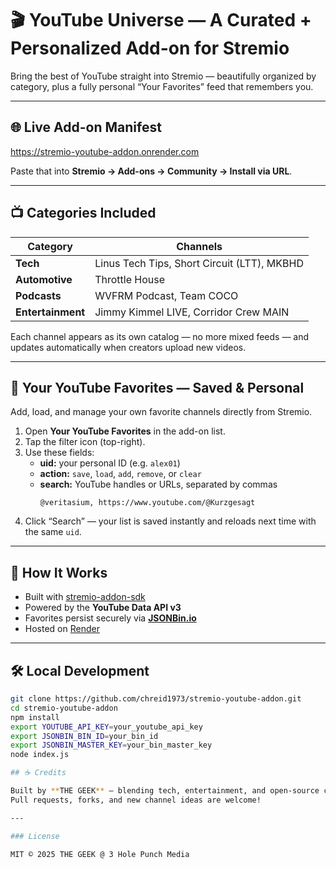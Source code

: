 # 🎬 YouTube Universe — A Curated + Personalized Add-on for Stremio

Bring the best of YouTube straight into Stremio — beautifully organized by category, plus a fully personal “Your Favorites” feed that remembers you.

---

## 🌐 Live Add-on Manifest

https://stremio-youtube-addon.onrender.com

Paste that into **Stremio → Add-ons → Community → Install via URL**.

---

## 📺 Categories Included

| Category | Channels |
|-----------|-----------|
| **Tech** | Linus Tech Tips, Short Circuit (LTT), MKBHD |
| **Automotive** | Throttle House |
| **Podcasts** | WVFRM Podcast, Team COCO |
| **Entertainment** | Jimmy Kimmel LIVE, Corridor Crew MAIN |

Each channel appears as its own catalog — no more mixed feeds — and updates automatically when creators upload new videos.

---

## 💫 Your YouTube Favorites — Saved & Personal

Add, load, and manage your own favorite channels directly from Stremio.

1. Open **Your YouTube Favorites** in the add-on list.  
2. Tap the filter icon (top-right).  
3. Use these fields:
   - **uid:** your personal ID (e.g. `alex01`)  
   - **action:** `save`, `load`, `add`, `remove`, or `clear`  
   - **search:** YouTube handles or URLs, separated by commas  
     ```
     @veritasium, https://www.youtube.com/@Kurzgesagt
     ```
4. Click “Search” — your list is saved instantly and reloads next time with the same `uid`.

---

## 🧠 How It Works

- Built with [stremio-addon-sdk](https://github.com/Stremio/stremio-addon-sdk)  
- Powered by the **YouTube Data API v3**  
- Favorites persist securely via **[JSONBin.io](https://jsonbin.io)**  
- Hosted on [Render](https://render.com)

---

## 🛠️ Local Development

```bash
git clone https://github.com/chreid1973/stremio-youtube-addon.git
cd stremio-youtube-addon
npm install
export YOUTUBE_API_KEY=your_youtube_api_key
export JSONBIN_BIN_ID=your_bin_id
export JSONBIN_MASTER_KEY=your_bin_master_key
node index.js

## ☕ Credits

Built by **THE GEEK** — blending tech, entertainment, and open-source creativity.  
Pull requests, forks, and new channel ideas are welcome!

---

### License

MIT © 2025 THE GEEK @ 3 Hole Punch Media

